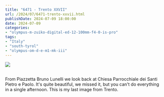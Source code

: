 ```yaml
---
title: "6471 - Trento XXVII"
url: /2024/07/6471-trento-xxvii.html
publishDate: 2024-07-09 18:00:00
date: 2024-07-09
categories:
- "olympus-m-zuiko-digital-ed-12-100mm-f4-0-is-pro"
tags:
- "Italy"
- "south-tyrol"
- "olympus-om-d-e-m1-mk-iii"
---
```

<div class="container">
<div class="center"><a target="_blank" href="https://d25zfm9zpd7gm5.cloudfront.net/1200x1200/2020/20200905_142811_lr.jpg"><img class="webfeedsFeaturedVisual" src="https://d25zfm9zpd7gm5.cloudfront.net/0600x0600/2020/20200905_142811_lr.jpg" /></a></div>
</div>
<br />

From Piazzetta Bruno Lunelli we look back at Chiesa
Parrocchiale dei Santi Pietro e Paolo. It's quite beautiful,
we missed it, but you can't do everything in a single
afternoon. This is my last image from Trento.
